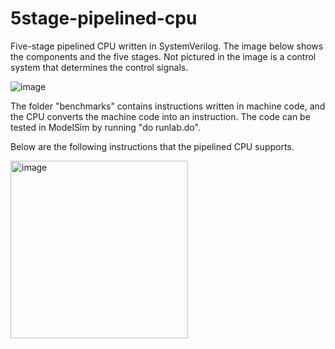 # 5stage-pipelined-cpu

Five-stage pipelined CPU written in SystemVerilog. The image below shows the components and the five stages. Not pictured in the image is a control system that determines the control signals. 

![image](https://user-images.githubusercontent.com/72935428/210109509-f4e97ad3-6d55-41d6-824c-8d7d5b98858c.png)

The folder "benchmarks" contains instructions written in machine code, and the CPU converts the machine code into an instruction. 
The code can be tested in ModelSim by running "do runlab.do". 

Below are the following instructions that the pipelined CPU supports.

<img width="284" alt="image" src="https://user-images.githubusercontent.com/72935428/210109760-7eaa4910-b908-4983-b7d2-a1e20b3bbeec.png">


